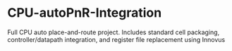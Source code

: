 # CPU-autoPnR-Integration
Full CPU auto place-and-route project. Includes standard cell packaging, controller/datapath integration, and register file replacement using Innovus
